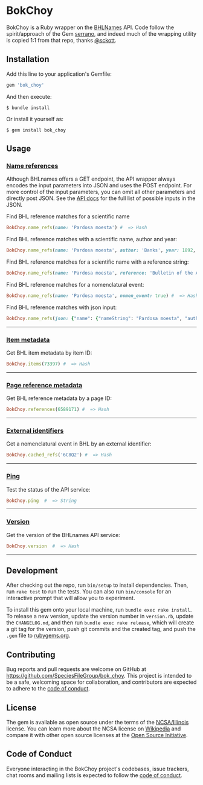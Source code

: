 # BokChoy

BokChoy is a Ruby wrapper on the [BHLNames](https://github.com/gnames/bhlnames) API. Code follow the spirit/approach of the Gem [serrano](https://github.com/sckott/serrano), and indeed much of the wrapping utility is copied 1:1 from that repo, thanks [@sckott](https://github.com/sckott).

## Installation

Add this line to your application's Gemfile:

```ruby
gem 'bok_choy'
```

And then execute:

    $ bundle install

Or install it yourself as:

    $ gem install bok_choy

## Usage

### [Name references](https://bhlnames.globalnames.org/apidoc/index.html#/default/post-name-refs)
Although BHLnames offers a GET endpoint, the API wrapper always encodes the input parameters into JSON and uses the POST endpoint. 
For more control of the input parameters, you can omit all other parameters and directly post JSON. See the [API docs](https://bhlnames.globalnames.org/apidoc/index.html#/default/post-name-refs) for the full list of possible inputs in the JSON.

Find BHL reference matches for a scientific name
```ruby
BokChoy.name_refs(name: 'Pardosa moesta') #  => Hash
```

Find BHL reference matches with a scientific name, author and year:
```ruby
BokChoy.name_refs(name: 'Pardosa moesta', author: 'Banks', year: 1892, reference: 'Bulletin of the American Museum of Natural History v.29 (1911)', nomen_event: false) #  => Hash
```

Find BHL reference matches for a scientific name with a reference string:
```ruby
BokChoy.name_refs(name: 'Pardosa moesta', reference: 'Bulletin of the American Museum of Natural History v.29 (1911)') #  => Hash
```

Find BHL reference matches for a nomenclatural event:
```ruby
BokChoy.name_refs(name: 'Pardosa moesta', nomen_event: true) #  => Hash
```

Find BHL reference matches with json input:
```ruby
BokChoy.name_refs(json: {"name": {"nameString": "Pardosa moesta", "author": "Banks", "year": 1892}, "reference": {}, "params": {"nomenEvent": true}}) #  => Hash
```

---
### [Item metadata](https://bhlnames.globalnames.org/apidoc/index.html#/default/get-item)
Get BHL item metadata by item ID:
```ruby
BokChoy.items(73397) #  => Hash
```

---
### [Page reference metadata](https://bhlnames.globalnames.org/apidoc/index.html#/default/get-refs)
Get BHL reference metadata by a page ID:
```ruby
BokChoy.references(6589171) #  => Hash
```

---
### [External identifiers](https://bhlnames.globalnames.org/apidoc/index.html#/default/get-cached-refs)
Get a nomenclatural event in BHL by an external identifier:
```ruby
BokChoy.cached_refs('6C8Q2') #  => Hash
```

---
### [Ping](https://bhlnames.globalnames.org/apidoc/index.html#/default/get-ping)
Test the status of the API service:
```ruby
BokChoy.ping  #  => String
```

---
### [Version](https://bhlnames.globalnames.org/apidoc/index.html#/default/get-version)
Get the version of the BHLnames API service:
```ruby
BokChoy.version  #  => Hash
```

---

## Development

After checking out the repo, run `bin/setup` to install dependencies. Then, run `rake test` to run the tests. You can also run `bin/console` for an interactive prompt that will allow you to experiment.

To install this gem onto your local machine, run `bundle exec rake install`. To release a new version, update the version number in `version.rb`, update the `CHANGELOG.md`, and then run `bundle exec rake release`, which will create a git tag for the version, push git commits and the created tag, and push the `.gem` file to [rubygems.org](https://rubygems.org).

## Contributing

Bug reports and pull requests are welcome on GitHub at https://github.com/SpeciesFileGroup/bok_choy. This project is intended to be a safe, welcoming space for collaboration, and contributors are expected to adhere to the [code of conduct](https://github.com/SpeciesFileGroup/bok_choy/blob/main/CODE_OF_CONDUCT.md).

## License

The gem is available as open source under the terms of the [NCSA/Illinois](https://github.com/SpeciesFileGroup/bok_choy/blob/main/LICENSE.txt) license. You can learn more about the NCSA license on [Wikipedia](https://en.wikipedia.org/wiki/University_of_Illinois/NCSA_Open_Source_License) and compare it with other open source licenses at the [Open Source Initiative](https://opensource.org/license/uoi-ncsa-php/).

## Code of Conduct

Everyone interacting in the BokChoy project's codebases, issue trackers, chat rooms and mailing lists is expected to follow the [code of conduct](https://github.com/SpeciesFileGroup/bok_choy/blob/main/CODE_OF_CONDUCT.md).
